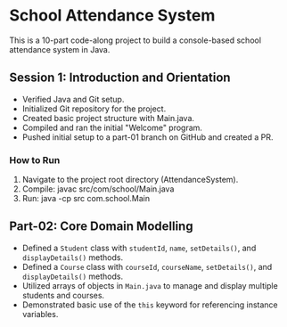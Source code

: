 # School Attendance System
This is a 10-part code-along project to build a console-based school attendance system in Java.

## Session 1: Introduction and Orientation
- Verified Java and Git setup.
- Initialized Git repository for the project.
- Created basic project structure with Main.java.
- Compiled and ran the initial "Welcome" program.
- Pushed initial setup to a part-01 branch on GitHub and created a PR.

### How to Run
1. Navigate to the project root directory (AttendanceSystem).
2. Compile: javac src/com/school/Main.java
3. Run: java -cp src com.school.Main


## Part-02: Core Domain Modelling

- Defined a `Student` class with `studentId`, `name`, `setDetails()`, and `displayDetails()` methods.
- Defined a `Course` class with `courseId`, `courseName`, `setDetails()`, and `displayDetails()` methods.
- Utilized arrays of objects in `Main.java` to manage and display multiple students and courses.
- Demonstrated basic use of the `this` keyword for referencing instance variables.


